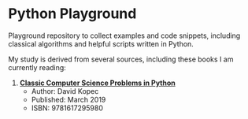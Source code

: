 # Python Playground

Playground repository to collect examples and code snippets, including classical algorithms and helpful scripts written in Python.

My study is derived from several sources, including these books I am currently reading:

1. [**Classic Computer Science Problems in Python**](https://www.manning.com/books/classic-computer-science-problems-in-python)
    - Author: David Kopec
    - Published: March 2019
    - ISBN: 9781617295980
